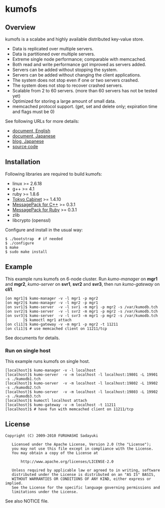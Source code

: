 kumofs
======

## Overview

kumofs is a scalabe and highly available distributed key-value store.

  - Data is replicated over multiple servers.
  - Data is partitioned over multiple servers.
  - Extreme single node performance; comparable with memcached.
  - Both read and write performance got improved as servers added.
  - Servers can be added without stopping the system.
  - Servers can be added without changing the client applications.
  - The system does not stop even if one or two servers crashed.
  - The system does not stop to recover crashed servers.
  - Scalable from 2 to 60 servers. (more than 60 servers has not be tested yet)
  - Optimized for storing a large amount of small data.
  - memcached protocol support. (get, set and delete only; expiration time and flags must be 0)

See following URLs for more details:

  - [document, English](http://github.com/etolabo/kumofs/blob/master/doc/doc.en.md)
  - [document, Japanese](http://github.com/etolabo/kumofs/blob/master/doc/doc.ja.md)
  - [blog, Japanese](http://d.hatena.ne.jp/viver/20100118/p1)
  - [source code](http://github.com/etolabo/kumofs/)


## Installation

Following libraries are required to build kumofs:

  - linux >= 2.6.18
  - g++ >= 4.1
  - ruby >= 1.8.6
  - [Tokyo Cabinet](http://1978th.net/tokyocabinet/) >= 1.4.10
  - [MessagePack for C++](http://msgpack.sourceforge.jp/c:install) >= 0.3.1
  - [MessagePack for Ruby](http://msgpack.sourceforge.jp/ruby:install) >= 0.3.1
  - zlib
  - libcrypto (openssl)


Configure and install in the usual way:

    $ ./bootstrap  # if needed
    $ ./configure
    $ make
    $ sudo make install


## Example

This example runs kumofs on 6-node cluster. Run *kumo-manager* on **mgr1** and **mgr2**, *kumo-server* on **svr1**, **svr2** and **svr3**, then run *kumo-gateway* on **cli1**.

    [on mgr1]$ kumo-manager -v -l mgr1 -p mgr2
    [on mgr2]$ kumo-manager -v -l mgr2 -p mgr1
    [on svr1]$ kumo-server  -v -l svr1 -m mgr1 -p mgr2 -s /var/kumodb.tch
    [on svr2]$ kumo-server  -v -l svr2 -m mgr1 -p mgr2 -s /var/kumodb.tch
    [on svr3]$ kumo-server  -v -l svr3 -m mgr1 -p mgr2 -s /var/kumodb.tch
    [       ]$ kumoctl mgr1 attach
    [on cli1]$ kumo-gateway -v -m mgr1 -p mgr2 -t 11211
    [on cli1]$ # use memcached client on 11211/tcp

See documents for details.


### Run on single host

This example runs kumofs on single host.

    [localhost]$ kumo-manager -v -l localhost
    [localhost]$ kumo-server  -v -m localhost -l localhost:19801 -L 19901 -s ./kumodb1.tch
    [localhost]$ kumo-server  -v -m localhost -l localhost:19802 -L 19902 -s ./kumodb2.tch
    [localhost]$ kumo-server  -v -m localhost -l localhost:19803 -L 19902 -s ./kumodb3.tch
    [localhost]$ kumoctl localhost attach
    [localhost]$ kumo-gateway -v -m localhost -t 11211
    [localhost]$ # have fun with memcached client on 11211/tcp


## License

    Copyright (C) 2009-2010 FURUHASHI Sadayuki
    
       Licensed under the Apache License, Version 2.0 (the "License");
       you may not use this file except in compliance with the License.
       You may obtain a copy of the License at
    
           http://www.apache.org/licenses/LICENSE-2.0
    
       Unless required by applicable law or agreed to in writing, software
       distributed under the License is distributed on an "AS IS" BASIS,
       WITHOUT WARRANTIES OR CONDITIONS OF ANY KIND, either express or implied.
       See the License for the specific language governing permissions and
       limitations under the License.

See also NOTICE file.

